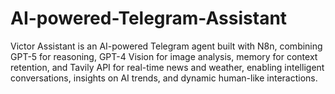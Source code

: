 # AI-powered-Telegram-Assistant
Victor Assistant is an AI-powered Telegram agent built with N8n, combining GPT-5 for reasoning, GPT-4 Vision for image analysis, memory for context retention, and Tavily API for real-time news and weather, enabling intelligent conversations, insights on AI trends, and dynamic human-like interactions.
